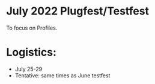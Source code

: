 # July 2022 Plugfest/Testfest
To focus on Profiles.

# Logistics:
* July 25-29
* Tentative: same times as June testfest
